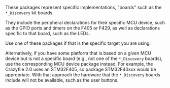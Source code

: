 These packages represent specific implementations, "boards" such as the
`*_Discovery` kit boards.

They include the peripheral declarations for their specific MCU device, such as
the GPIO ports and timers on the F405 or F429, as well as declarations specific
to that board, such as the LEDs.

Use one of these packages if that is the specific target you are using.

Alternatively, if you have some platform that is based on a given MCU device but
is not a specific board (e.g., not one of the `*_Discovery` boards), use the
corresponding MCU device package instead.  For example, the Crazyflie 2.0 uses
an STM32F405, so package STM32F40xxx would be appropriate.  With that approach
the hardware that the `*_Discovery` boards include will not be available, such
as the user buttons.